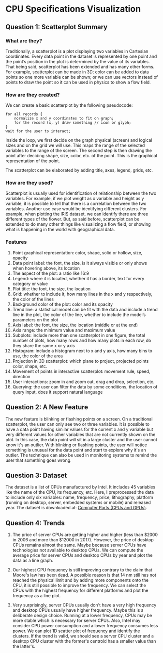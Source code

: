 # CPU Specifications Visualization

## Question 1: Scatterplot Summary

### What are they?

Traditionally, a scatterplot is a plot displaying two variables in Cartesian coordinates. Every data point in the dataset is represented by one point and the point’s position in the plot is determined by the value of its variables. That being said, scatterplot has been extended and has many other forms. For example, scatterplot can be made in 3D; color can be added to data points so one more variable can be shown; or we can use vectors instead of points to draw the point so it can be used in physics to show a flow field.

### How are they created?

We can create a basic scatterplot by the following pseudocode:

```
for all records {
    normalize x and y coordinates to fit on graph;
    for the record (x, y) draw something // icon or glyph;
}
wait for the user to interact;
```

Inside the loop, we first decide on the graph physical (screen) and logical sizes and on the grid we will use. This maps the range of the selected variables to the range of the screen. The second step is then drawing the point after deciding shape, size, color, etc. of the point. This is the graphical representation of the point.

The scatterplot can be elaborated by adding title, axes, legend, grids, etc.

### How are they used?

Scatterplot is usually used for identification of relationship between the two variables. For example, if we plot weight as x variable and height as y variable, it is possible to tell that there is a correlation between the two variables. Another use case would be identifying different clusters. For example, when plotting the IRIS dataset, we can identify there are three different types of the flower. But, as said before, scatterplot can be extended to do many other things like visualizing a flow field, or showing what is happening in the world with geographical data.

### Features

1. Point graphical representation: color, shape, solid or hollow, size, opacity
2. Data point label: the font, the size, is it always visible or only shows when hovering above, its location
3. The aspect of the plot: a ratio like 16:9
4. Legend: where it is located, whether it has a border, text for every category or value
5. Plot title: the font, the size, the location
6. Grid: whether to include it, how many lines in the x and y respectively, the color of the lines
7. Background color of the plot: color and its opacity
8. Trend line: a statistical model can be fit with the data and include a trend line in the plot, the color of the line, whether to include the model’s parameters on the plot
9. Axis label: the font, the size, the location (middle or at the end)
10. Axis range: the minimum value and maximum value
11. Subplots: include more than one scatterplot in one figure, the total number of plots, how many rows and how many plots in each row, do they share the same x or y axis
12. Histogram: include a histogram next to x and y axis, how many bins to use, the color of the area
13. Projection in 3D scatterplot: which plane to project, projected points color, shape, etc.
14. Movement of points in interactive scatterplot: movement rule, speed, direction
15. User interactions: zoom in and zoom out, drag and drop, selection, etc.
16. Querying: the user can filter the data by some conditions, the location of query input, does it support natural language

## Question 2: A New Feature

The new feature is blinking or flashing points on a screen. On a traditional scatterplot, the user can only see two or three variables. It is possible to have a data point having similar values for the current x and y variable but very different values for other variables that are not currently shown on the plot. In this case, the data point will sit in a large cluster and the user cannot know it's an outlier. With blinking or flashing points, the user will notice something is unusual for the data point and start to explore why it's an outlier. The technique can also be used in monitoring systems to remind the user that something goes wrong.

## Question 3: Dataset

The dataset is a list of CPUs manufactured by Intel. It includes 45 variables like the name of the CPU, its frequency, etc. Here, I preprocessed the data to include only six variables: name, frequency, price, lithography, platform (running on desktop, server, embedded systems or mobile) and released year. The dataset is downloaded at: [Computer Parts (CPUs and GPUs)](https://www.kaggle.com/iliassekkaf/computerparts).

## Question 4: Trends

1. The price of server CPUs are getting higher and higher (less than $2000 in 2006 and more than $12000 in 2017). However, the price of desktop CPUs remains almost the same. Maybe because server CPUs have technologies not available to desktop CPUs. We can compute the average price for server CPUs and desktop CPUs by year and plot the data as a line graph.

2. Our highest CPU frequency is still improving contrary to the claim that Moore's law has been dead. A possible reason is that 14 nm still has not reached the physical limit and by adding more components onto the CPU, it is still possible to improve the frequency. We can select the CPUs with the highest frequency for different platforms and plot the frequency as a line plot.

3. Very surprisingly, server CPUs usually don't have a very high frequency and desktop CPUs usually have higher frequency. Maybe this is a deliberate design choice. Running at a lower frequency, CPUs may be more stable which is necessary for server CPUs. Also, Intel may consider CPU power consumption and a lower frequency consumes less power. We can plot 1D scatter plot of frequency and identify the clusters. If the trend is valid, we should see a server CPU cluster and a desktop CPU cluster with the former's centroid has a smaller value than the latter's.